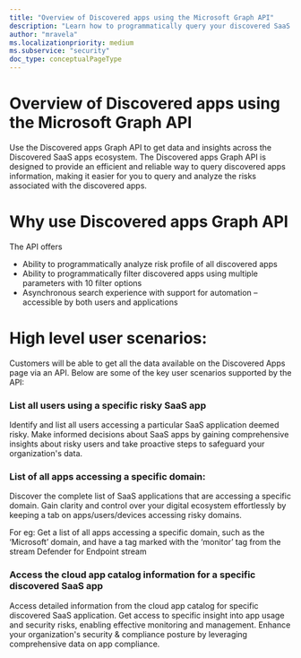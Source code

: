 ```yaml
---
title: "Overview of Discovered apps using the Microsoft Graph API"
description: "Learn how to programmatically query your discovered SaaS applications info using the Microsoft Graph API."
author: "mravela"
ms.localizationpriority: medium
ms.subservice: "security"
doc_type: conceptualPageType
---
```


# Overview of Discovered apps using the Microsoft Graph API
Use the Discovered apps Graph API to get data and insights across the Discovered SaaS apps ecosystem. The Discovered apps Graph API is designed to provide an efficient and reliable way to query discovered apps information, making it easier for you to query and analyze the risks associated with the discovered apps. 

# Why use Discovered apps Graph API 

The API offers  

- Ability to programmatically analyze risk profile of all discovered apps 
- Ability to programmatically filter discovered apps using multiple parameters with 10 filter options 
- Asynchronous search experience with support for automation – accessible by both users and applications 

# High level user scenarios: 

Customers will be able to get all the data available on the Discovered Apps page via an API. Below are some of the key user scenarios supported by the API:  

### List all users using a specific risky SaaS app  

Identify and list all users accessing a particular SaaS application deemed risky. Make informed decisions about SaaS apps by gaining comprehensive insights about risky users and take proactive steps to safeguard your organization's data. 

### List of all apps accessing a specific domain: 

Discover the complete list of SaaS applications that are accessing a specific domain. Gain clarity and control over your digital ecosystem effortlessly by keeping a tab on apps/users/devices accessing risky domains. 

For eg: Get a list of all apps accessing a specific domain, such as the ‘Microsoft’ domain,  and have a tag marked with the ‘monitor’ tag  from the stream Defender for Endpoint stream   

### Access the cloud app catalog information for a specific discovered SaaS app  

Access detailed information from the cloud app catalog for specific discovered SaaS application. Get access to specific insight into app usage and security risks, enabling effective monitoring and management. Enhance your organization's security & compliance posture by leveraging comprehensive data on app compliance. 

 

 
